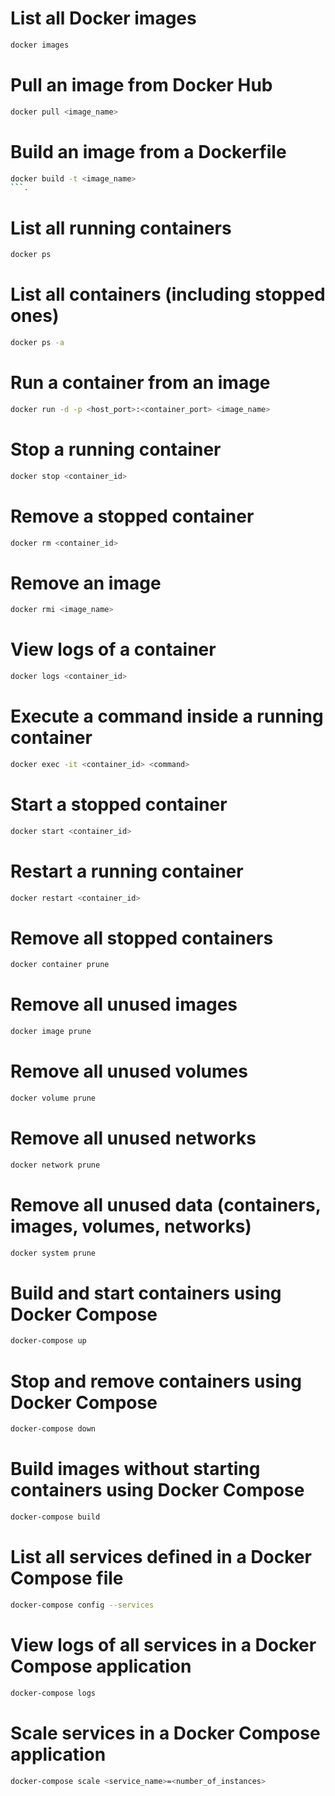 # List all Docker images
```sh 
docker images
```

# Pull an image from Docker Hub
```sh 
docker pull <image_name>
```

# Build an image from a Dockerfile
```sh 
docker build -t <image_name> 
```.
```

# List all running containers
```sh 
docker ps
```

# List all containers (including stopped ones)
```sh 
docker ps -a
```

# Run a container from an image
```sh 
docker run -d -p <host_port>:<container_port> <image_name>
```

# Stop a running container
```sh 
docker stop <container_id>
```

# Remove a stopped container
```sh 
docker rm <container_id>
```

# Remove an image
```sh 
docker rmi <image_name>
```

# View logs of a container
```sh 
docker logs <container_id>
```

# Execute a command inside a running container
```sh 
docker exec -it <container_id> <command>
```

# Start a stopped container
```sh 
docker start <container_id>
```

# Restart a running container
```sh 
docker restart <container_id>
```

# Remove all stopped containers
```sh 
docker container prune
```

# Remove all unused images
```sh 
docker image prune
```

# Remove all unused volumes
```sh 
docker volume prune
```

# Remove all unused networks
```sh 
docker network prune
```

# Remove all unused data (containers, images, volumes, networks)
```sh 
docker system prune
```

# Build and start containers using Docker Compose
```sh 
docker-compose up
```

# Stop and remove containers using Docker Compose
```sh 
docker-compose down
```

# Build images without starting containers using Docker Compose
```sh 
docker-compose build
```

# List all services defined in a Docker Compose file
```sh 
docker-compose config --services
```

# View logs of all services in a Docker Compose application
```sh 
docker-compose logs
```

# Scale services in a Docker Compose application
```sh 
docker-compose scale <service_name>=<number_of_instances>
```